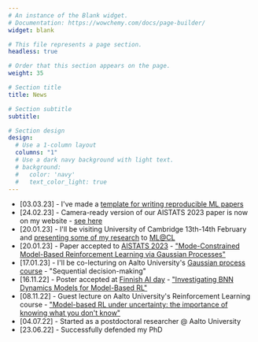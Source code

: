 ```yaml
---
# An instance of the Blank widget.
# Documentation: https://wowchemy.com/docs/page-builder/
widget: blank

# This file represents a page section.
headless: true

# Order that this section appears on the page.
weight: 35

# Section title
title: News

# Section subtitle
subtitle:

# Section design
design:
  # Use a 1-column layout
  columns: "1"
  # Use a dark navy background with light text.
  # background:
  #   color: 'navy'
  #   text_color_light: true
---
```


<!-- - Paper accepted to [26th International Conference on Artificial Intelligence and Statistics (AISTATS)](https://aistats.org/) -->
<!-- - Poster accepted at [Finnish AI day](https://fcai.fi/ai-day-2022) -->
- [03.03.23] - I've made a [template for writing reproducible ML papers](./post/reproducible-ml-paper-template/)
- [24.02.23] - Camera-ready version of our AISTATS 2023 paper is now on my website - [see here](./publication/mode-constrained-mbrl)
- [20.01.23] - I'll be visiting University of Cambridge 13th-14th February and [presenting some of my research](talk/model-based-reinforcement-learning-under-uncertainty/) to [ML@CL](https://mlatcl.github.io/)
- [20.01.23] - Paper accepted to [AISTATS 2023](https://virtual.aistats.org/Conferences/2023) - ["Mode-Constrained Model-Based Reinforcement Learning via Gaussian Processes"](./publication/mode-constrained-mbrl)
- [17.01.23] - I'll be co-lecturing on Aalto University's [Gaussian process course](https://mycourses.aalto.fi/course/view.php?id=36657) - "Sequential decision-making"
- [16.11.22] - Poster accepted at [Finnish AI day](https://fcai.fi/ai-day-2022) - ["Investigating BNN Dynamics Models for Model-Based RL"](./project/investigating-bnn-dynamics-models-for-mbrl/)
- [08.11.22] - Guest lecture on Aalto University's Reinforcement Learning course - ["Model-based RL under uncertainty: the importance of knowing what you don't know"](./talk/model-based-reinforcement-learning-under-uncertainty-the-importance-of-knowing-what-you-dont-know/)
- [04.07.22] - Started as a postdoctoral researcher @ Aalto University
- [23.06.22] - Successfully defended my PhD



<!-- - Poster accepted at [Finnish AI day](https://fcai.fi/ai-day-2022) - "Investigating BNN Dynamics Models for Model-Based RL" with Arno Solin and Joni Pajarinen -->
<!-- - Giving a guest lecture on Reinforcement Learning course @ Aalto University - "Model-based RL under uncertainty: the importance of knowing what you don't know" -->
